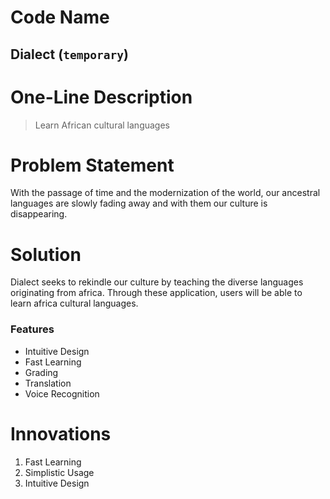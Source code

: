 # Code Name
## **Dialect**   (`temporary`)

# One-Line Description 
> Learn African cultural languages

# Problem Statement 
With the passage of time and the modernization of the world, our ancestral languages are slowly fading away and with them our culture is disappearing.

# Solution 
Dialect seeks to rekindle our culture by teaching the diverse languages originating from africa. Through these application, users will be able to learn africa cultural languages.

### Features 
 - Intuitive Design
 - Fast Learning
 - Grading
 - Translation
 - Voice Recognition

# Innovations 
1. Fast Learning 
2. Simplistic Usage
3. Intuitive Design
